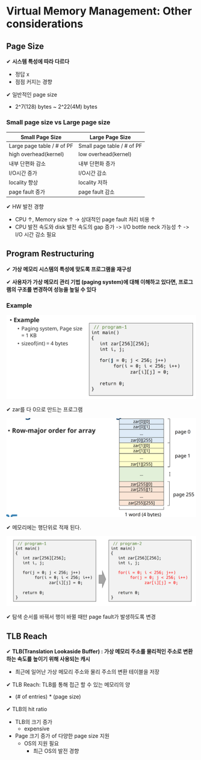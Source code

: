 # Virtual Memory Management: Other considerations

## Page Size

✔ **시스템 특성에 따라 다르다**

- 정답 x
- 점점 커지는 경향

✔ 일반적인 page size

- 2^7(128) bytes ~ 2^22(4M) bytes

### Small page size vs Large page size

| Small Page Size            | Large Page Size            |
| -------------------------- | -------------------------- |
| Large page table / # of PF  | Small page table / # of PF |
| high overhead(kernel)           | low overhead(kernel)           |
| 내부 단편화 감소           | 내부 단편화 증가           |
| I/O시간 증가               | I/O시간 감소               |
| locality 향상              | locality 저하              |
| page fault 증가            | page fault 감소            |

✔ HW 발전 경향
- CPU ↑, Memory size ↑ -> 상대적인 page fault 처리 비용 ↑
- CPU 발전 속도와 disk 발전 속도의 gap 증가 -> I/O bottle neck 가능성 ↑ -> I/O 시간 감소 필요

## Program Restructuring

✔ **가상 메모리 시스템의 특성에 맞도록 프로그램을 재구성**

✔ **사용자가 가상 메모리 관리 기법 (paging system)에 대해 이해하고 있다면, 프로그램의 구조를 변경하여 성능을 높일 수 있다**

### Example

![](assets/10_6.md/2023-01-23-15-28-52.png)

✔ zar를 다 0으로 만드는 프로그램

![](assets/10_6.md/2023-01-23-15-29-53.png)

✔ 메모리에는 행단위로 적재 된다.

![](assets/10_6.md/2023-01-23-15-30-32.png)

✔ 탐색 순서를 바꿔서 행이 바뀔 때만 page fault가 발생하도록 변경

## TLB Reach

✔ **TLB(Translation Lookaside Buffer) : 가상 메모리 주소를 물리적인 주소로 변환하는 속도를 높이기 위해 사용되는 캐시**
- 최근에 일어난 가상 메모리 주소와 물리 주소의 변환 테이블을 저장

✔ TLB Reach: TLB를 통해 접근 할 수 있는 메모리의 양
- (# of entries) * (page size)

✔ TLB의 hit ratio
- TLB의 크기 증가
  - expensive
- Page 크기 증가 of 다양한 page size 지원
  - OS의 지원 필요
    - 최근 OS의 발전 경향